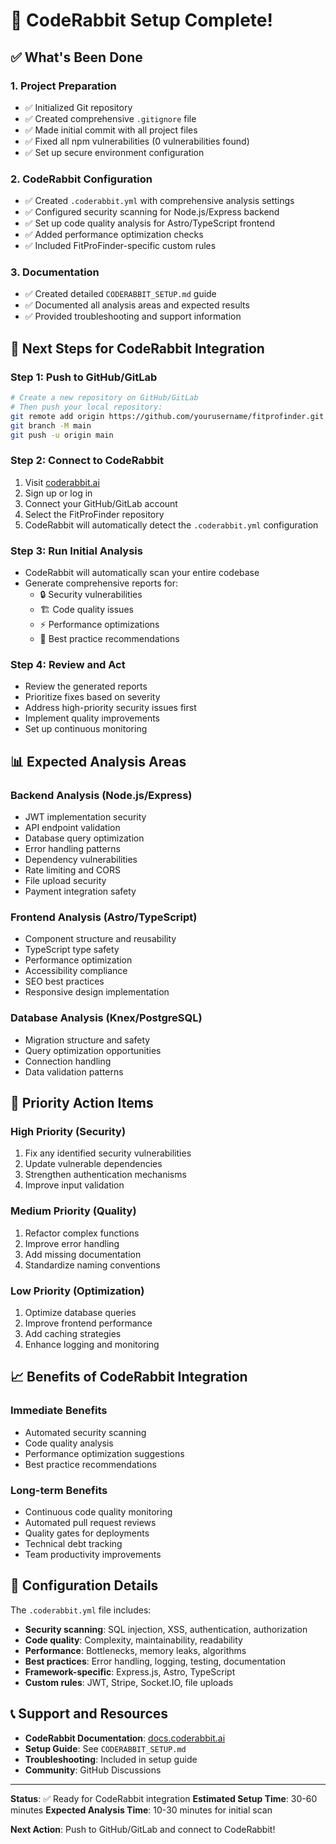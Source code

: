 # 🎉 CodeRabbit Setup Complete!

## ✅ What's Been Done

### 1. **Project Preparation**
- ✅ Initialized Git repository
- ✅ Created comprehensive `.gitignore` file
- ✅ Made initial commit with all project files
- ✅ Fixed all npm vulnerabilities (0 vulnerabilities found)
- ✅ Set up secure environment configuration

### 2. **CodeRabbit Configuration**
- ✅ Created `.coderabbit.yml` with comprehensive analysis settings
- ✅ Configured security scanning for Node.js/Express backend
- ✅ Set up code quality analysis for Astro/TypeScript frontend
- ✅ Added performance optimization checks
- ✅ Included FitProFinder-specific custom rules

### 3. **Documentation**
- ✅ Created detailed `CODERABBIT_SETUP.md` guide
- ✅ Documented all analysis areas and expected results
- ✅ Provided troubleshooting and support information

## 🚀 Next Steps for CodeRabbit Integration

### **Step 1: Push to GitHub/GitLab**
```bash
# Create a new repository on GitHub/GitLab
# Then push your local repository:
git remote add origin https://github.com/yourusername/fitprofinder.git
git branch -M main
git push -u origin main
```

### **Step 2: Connect to CodeRabbit**
1. Visit [coderabbit.ai](https://coderabbit.ai)
2. Sign up or log in
3. Connect your GitHub/GitLab account
4. Select the FitProFinder repository
5. CodeRabbit will automatically detect the `.coderabbit.yml` configuration

### **Step 3: Run Initial Analysis**
- CodeRabbit will automatically scan your entire codebase
- Generate comprehensive reports for:
  - 🔒 Security vulnerabilities
  - 🏗️ Code quality issues
  - ⚡ Performance optimizations
  - 🎯 Best practice recommendations

### **Step 4: Review and Act**
- Review the generated reports
- Prioritize fixes based on severity
- Address high-priority security issues first
- Implement quality improvements
- Set up continuous monitoring

## 📊 Expected Analysis Areas

### **Backend Analysis (Node.js/Express)**
- JWT implementation security
- API endpoint validation
- Database query optimization
- Error handling patterns
- Dependency vulnerabilities
- Rate limiting and CORS
- File upload security
- Payment integration safety

### **Frontend Analysis (Astro/TypeScript)**
- Component structure and reusability
- TypeScript type safety
- Performance optimization
- Accessibility compliance
- SEO best practices
- Responsive design implementation

### **Database Analysis (Knex/PostgreSQL)**
- Migration structure and safety
- Query optimization opportunities
- Connection handling
- Data validation patterns

## 🎯 Priority Action Items

### **High Priority (Security)**
1. Fix any identified security vulnerabilities
2. Update vulnerable dependencies
3. Strengthen authentication mechanisms
4. Improve input validation

### **Medium Priority (Quality)**
1. Refactor complex functions
2. Improve error handling
3. Add missing documentation
4. Standardize naming conventions

### **Low Priority (Optimization)**
1. Optimize database queries
2. Improve frontend performance
3. Add caching strategies
4. Enhance logging and monitoring

## 📈 Benefits of CodeRabbit Integration

### **Immediate Benefits**
- Automated security scanning
- Code quality analysis
- Performance optimization suggestions
- Best practice recommendations

### **Long-term Benefits**
- Continuous code quality monitoring
- Automated pull request reviews
- Quality gates for deployments
- Technical debt tracking
- Team productivity improvements

## 🔧 Configuration Details

The `.coderabbit.yml` file includes:
- **Security scanning**: SQL injection, XSS, authentication, authorization
- **Code quality**: Complexity, maintainability, readability
- **Performance**: Bottlenecks, memory leaks, algorithms
- **Best practices**: Error handling, logging, testing, documentation
- **Framework-specific**: Express.js, Astro, TypeScript
- **Custom rules**: JWT, Stripe, Socket.IO, file uploads

## 📞 Support and Resources

- **CodeRabbit Documentation**: [docs.coderabbit.ai](https://docs.coderabbit.ai)
- **Setup Guide**: See `CODERABBIT_SETUP.md`
- **Troubleshooting**: Included in setup guide
- **Community**: GitHub Discussions

---

**Status**: ✅ Ready for CodeRabbit integration
**Estimated Setup Time**: 30-60 minutes
**Expected Analysis Time**: 10-30 minutes for initial scan

**Next Action**: Push to GitHub/GitLab and connect to CodeRabbit! 